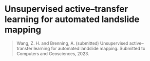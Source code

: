 # Unsupervised active–transfer learning for automated landslide mapping

> Wang, Z. H. and Brenning, A. (submitted) Unsupervised active–transfer learning for automated landslide mapping. 
> Submitted to Computers and Geosciences, 2023.
